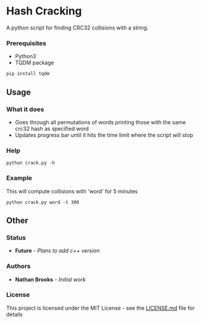 # Hash Cracking

A python script for finding CRC32 collisions with a string.

### Prerequisites

* Python3
* TQDM package

```
pip install tqdm
```

## Usage

### What it does

* Goes through all permutations of words printing those with the same crc32 hash as specified word
* Updates progress bar until it hits the time limit where the script will stop

### Help

```
python crack.py -h
```

### Example 

This will compute collisions with 'word' for 5 minutes

```
python crack.py word -t 300
```


## Other

### Status

* **Future** - *Plans to add c++ version*

### Authors

* **Nathan Brooks** - *Initial work*

### License

This project is licensed under the MIT License - see the [LICENSE.md](LICENSE.md) file for details

